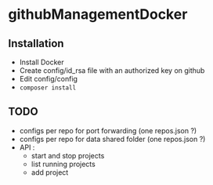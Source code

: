 githubManagementDocker
======================

Installation
------------
- Install Docker
- Create config/id_rsa file with an authorized key on github
- Edit config/config
- `composer install`

TODO
----
- configs per repo for port forwarding (one repos.json ?)
- configs per repo for data shared folder (one repos.json ?)
- API :
    - start and stop projects
    - list running projects
    - add project